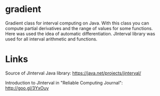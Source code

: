 # gradient
Gradient class for interval computing on Java. With this class you can compute partial derivatives and the range of values for some functions. Here was used the idea of automatic differentiation. JInterval library was used for all interval arithmetic and functions.

# Links

Source of JInterval Java library: https://java.net/projects/jinterval/

Introduction to JInterval in "Reliable Computing Journal": http://goo.gl/3YxOuy
